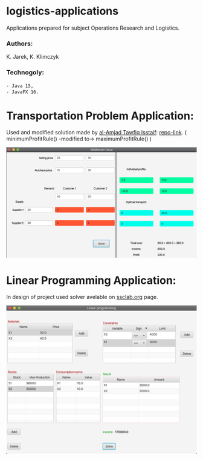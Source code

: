# logistics-applications
Applications prepared for subject Operations Research and Logistics.

### Authors:
K. Jarek, K. Klimczyk

### Technogoly:
```
- Java 15,
- JavaFX 16.
```

# Transportation Problem Application:
Used and modified solution made by [al-Amjad Tawfiq Isstaif](https://github.com/isstaif): [repo-link](https://github.com/isstaif/TransportationProblem).
( minimumProfitRule() -modified to-> maximumProfitRule() )

![](https://github.com/KrzysiekJa/logistics-applications/blob/main/pictures/transportation_problem.png)

# Linear Programming Application:
In design of project used solver avelable on [ssclab.org](https://www.ssclab.org/en/index.html) page.

![](https://github.com/KrzysiekJa/logistics-applications/blob/main/pictures/linear_programming.png)
